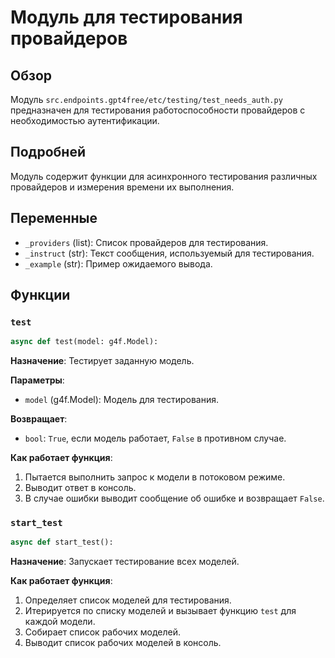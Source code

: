 # Модуль для тестирования провайдеров

## Обзор

Модуль `src.endpoints.gpt4free/etc/testing/test_needs_auth.py` предназначен для тестирования работоспособности провайдеров с необходимостью аутентификации.

## Подробней

Модуль содержит функции для асинхронного тестирования различных провайдеров и измерения времени их выполнения.

## Переменные

*   `_providers` (list): Список провайдеров для тестирования.
*   `_instruct` (str): Текст сообщения, используемый для тестирования.
*   `_example` (str): Пример ожидаемого вывода.

## Функции

### `test`

```python
async def test(model: g4f.Model):
```

**Назначение**: Тестирует заданную модель.

**Параметры**:

*   `model` (g4f.Model): Модель для тестирования.

**Возвращает**:

*   `bool`: `True`, если модель работает, `False` в противном случае.

**Как работает функция**:

1.  Пытается выполнить запрос к модели в потоковом режиме.
2.  Выводит ответ в консоль.
3.  В случае ошибки выводит сообщение об ошибке и возвращает `False`.

### `start_test`

```python
async def start_test():
```

**Назначение**: Запускает тестирование всех моделей.

**Как работает функция**:

1.  Определяет список моделей для тестирования.
2.  Итерируется по списку моделей и вызывает функцию `test` для каждой модели.
3.  Собирает список рабочих моделей.
4.  Выводит список рабочих моделей в консоль.